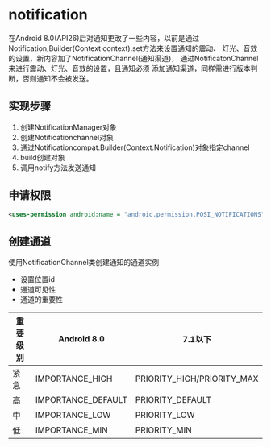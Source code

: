 # notification

在Android 8.0(API26)后对通知更改了一些内容，以前是通过Notification,Builder(Context context).set方法来设置通知的震动、
灯光、音效的设置，新内容加了NotificationChannel(通知渠道)， 通过NotificatonChannel来进行震动、灯光、音效的设置，且通知必须
添加通知渠道，同样需进行版本判断，否则通知不会被发送。

## 实现步骤

1. 创建NotificationManager对象
2. 创建Notificationchannel对象
3. 通过Notificationcompat.Builder(Context.Notification)对象指定channel
4. build创建对象
5. 调用notify方法发送通知

## 申请权限

```xml
<uses-permission android:name = "android.permission.POSI_NOTIFICATIONS"/>
```

## 创建通道

使用NotificationChannel类创建通知的通道实例

- 设置位置id
- 通道可见性
- 通道的重要性

| 重要级别 | Android 8.0        | 7.1以下                      |
|------|--------------------|----------------------------|
| 紧急   | IMPORTANCE_HIGH    | PRIORITY_HIGH/PRIORITY_MAX |
| 高    | IMPORTANCE_DEFAULT | PRIORITY_DEFAULT           |
| 中    | IMPORTANCE_LOW     | PRIORITY_LOW               |
| 低    | IMPORTANCE_MIN     |PRIORITY_MIN|
























